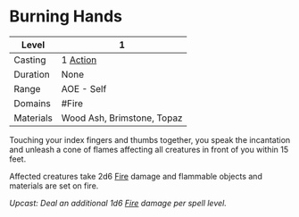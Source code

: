 # Burning Hands

| Level     | 1                                                  |
| --------- | -------------------------------------------------- |
| Casting   | 1 [Action](../../../../Game%20Structure/Action.md) |
| Duration  | None                                               |
| Range     | AOE - Self                                         |
| Domains   | #Fire                                              |
| Materials | Wood Ash, Brimstone, Topaz                         |

Touching your index fingers and thumbs together, you speak the incantation and unleash a cone of flames affecting all creatures in front of you within 15 feet.

Affected creatures take 2d6 [Fire](../../../../Damage%20Types/Fire.md) damage and flammable objects and materials are set on fire.

*Upcast: Deal an additional 1d6 [Fire](../../../../Damage%20Types/Fire.md) damage per spell level.*